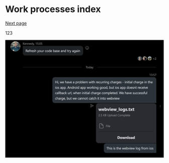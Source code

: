 # Work processes index
[Next page](Next%20page.md)

123

![](CleanShot%202022-02-21%20at%2013.59.11@2x.png)